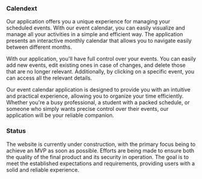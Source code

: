 ### Calendext

Our application offers you a unique experience for managing your scheduled events. With our event calendar, you can easily visualize and manage all your activities in a simple and efficient way. The application presents an interactive monthly calendar that allows you to navigate easily between different months.

With our application, you'll have full control over your events. You can easily add new events, edit existing ones in case of changes, and delete those that are no longer relevant. Additionally, by clicking on a specific event, you can access all the relevant details.

Our event calendar application is designed to provide you with an intuitive and practical experience, allowing you to organize your time efficiently. Whether you're a busy professional, a student with a packed schedule, or someone who simply wants precise control over their events, our application will be your reliable companion.

### Status

The website is currently under construction, with the primary focus being to achieve an MVP as soon as possible. Efforts are being made to ensure both the quality of the final product and its security in operation. The goal is to meet the established expectations and requirements, providing users with a solid and reliable experience.
